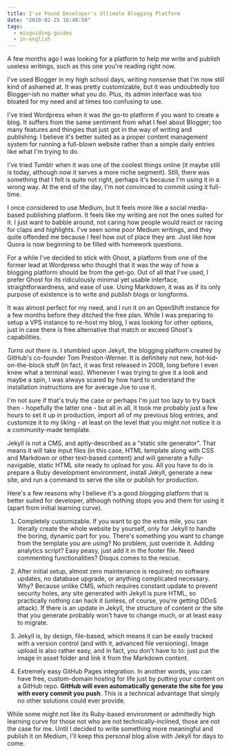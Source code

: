 ```yaml
---
title: I've Found Developer's Ultimate Blogging Platform
date: "2018-02-25 16:48:50"
tags:
  - misguiding-guides
  - in-english
---
```


A few months ago I was looking for a platform to help me write and publish useless writings, such as this one you're reading right now.

I've used Blogger in my high school days, writing nonsense that I'm now still kind of ashamed at. It was pretty customizable, but it was undoubtedly too Blogger-ish no matter what you do. Plus, its admin interface was too bloated for my need and at times too confusing to use.

I've tried Wordpress when it was _the_ go-to platform if you want to create a blog. It suffers from the same sentiment from what I feel about Blogger; too many features and thingies that just got in the way of writing and publishing. I believe it's better suited as a proper content management system for running a full-blown website rather than a simple daily entries like what I'm trying to do.

I've tried Tumblr when it was one of the coolest things online (it maybe still is today, although now it serves a more niche segment). Still, there was something that I felt is quite not right, perhaps it's because I'm using it in a wrong way. At the end of the day, I'm not convinced to commit using it full-time.

I once considered to use Medium, but it feels more like a social media-based publishing platform. It feels like my writing are not the ones suited for it. I just want to babble around, not caring how people would react or racing for claps and highlights. I've seen some poor Medium writings, and they quite offended me because I feel how out of place they are. Just like how Quora is now beginning to be filled with homework questions.

For a while I've decided to stick with Ghost, a platform from one of the former lead at Wordpress who thought that it was the way of how a blogging platform should be from the get-go. Out of all that I've used, I prefer Ghost for its ridiculously minimal yet usable interface, straightforwardness, and ease of use. Using Markdown, it was as if its only purpose of existence is to write and publish blogs or longforms.

It was almost perfect for my need, and I run it on an OpenShift instance for a few months before they ditched the free plan. While I was preparing to setup a VPS instance to re-host my blog, I was looking for other options, just in case there is free alternative that match or exceed Ghost's capabilities.

_Turns out there is_. I stumbled upon Jekyll, the blogging platform created by GitHub's co-founder Tom Preston-Werner. It is definitely not new, hot-kid-on-the-block stuff (in fact, it was first released in 2008, long before I even knew what a terminal was). Whenever I was trying to give it a look and maybe a spin, I was always scared by how hard to understand the installation instructions are for average Joe to use it.

I'm not sure if that's truly the case or perhaps I'm just too lazy to try back then - hopefully the latter one - but all in all, it took me probably just a few hours to set it up in production, import all of my previous blog entries, and customize it to my liking - at least on the level that you might not notice it _is_ a community-made template.

Jekyll is not a CMS, and aptly-described as a "static site generator". That means it will take input files (in this case, HTML template along with CSS and Markdown or other text-based content) and will generate a fully-navigable, static HTML site ready to upload for you. All you have to do is prepare a Ruby development environment, install Jekyll, generate a new site, and run a command to serve the site or publish for production.

Here's a few reasons why I believe it's a good blogging platform that is better suited for developer, although nothing stops you and them for using it (apart from initial learning curve).

1. Completely customizable. If you want to go the extra mile, you can literally create the whole website by yourself, only for Jekyll to handle the boring, dynamic part for you. There's something you want to change from the template you are using? No problem, just override it. Adding analytics script? Easy peasy, just add it in the footer file. Need commenting functionalities? Disqus comes to the rescue.

2. After initial setup, almost zero maintenance is required; no software updates, no database upgrade, or anything complicated necessary. Why? Because unlike CMS, which requires constant update to prevent security holes, any site generated with Jekyll is pure HTML, so practically nothing can hack it (unless, of course, you're getting DDoS attack). If there is an update in Jekyll, the structure of content or the site that you generate probably won't have to change much, or at least easy to migrate.

3. Jekyll is, by design, file-based, which means it can be easily tracked with a version control (and with it, advanced file versioning). Image upload is also rather easy, and in fact, you don't have to to: just put the image in asset folder and link it from the Markdown content.

4. Extremely easy GitHub Pages integration. In another words, you can have free, custom-domain hosting for life just by putting your content on a GitHub repo. **GitHub will even automatically generate the site for you with every commit you push**. This is a technical advantage that simply no other solutions could ever provide.

While some might not like its Ruby-based environment or admittedly high learning curve for those not who are not technically-inclined, those are not the case for me. Until I decided to write something more meaningful and publish it on Medium, I'll keep this personal blog alive with Jekyll for days to come.
